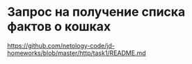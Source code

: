 # Запрос на получение списка фактов о кошках

https://github.com/netology-code/jd-homeworks/blob/master/http/task1/README.md